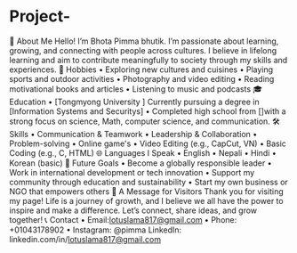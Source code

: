 # Project-
🌟 About Me
Hello! I’m Bhota Pimma bhutik. I’m passionate about learning, growing, and connecting with people across cultures. I believe in lifelong learning and aim to contribute meaningfully to society through my skills and experiences.
🎯 Hobbies
• Exploring new cultures and cuisines
• Playing sports and outdoor activities
• Photography and video editing
• Reading motivational books and articles
• Listening to music and podcasts
🎓 Education
• [Tongmyong University ]
Currently pursuing a degree in [Information Systems and Securitys]
• Completed high school from []with a strong focus on science, Math, computer science, and communication.
🛠️ Skills
• Communication & Teamwork
• Leadership & Collaboration
• Problem-solving
• Online game's 
• Video Editing (e.g., CapCut, VN)
• Basic Coding (e.g., C, HTML)
🌐 Languages I Speak
• English
• Nepali
• Hindi
• Korean (basic)
🚀 Future Goals
• Become a globally responsible leader
• Work in international development or tech innovation
• Support my community through education and sustainability
• Start my own business or NGO that empowers others
💌 A Message for Visitors
Thank you for visiting my page! Life is a journey of growth, and I believe we all have the power to inspire and make a difference. Let’s connect, share ideas, and grow together!
📞 Contact
• Email:lotuslama817@gmail.com 
• Phone: +01043178902
• Instagram: @pimma 
LinkedIn: linkedin.com/in/lotuslama817@gmail.com
